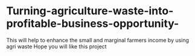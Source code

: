 # Turning-agriculture-waste-into-profitable-business-opportunity-
This will help to enhance the small and marginal farmers income by using agri waste
Hope you will like this project 
